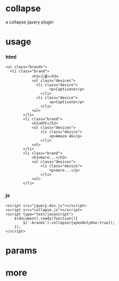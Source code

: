 collapse
========

a collapse jquery plugin

usage
========

### html
    <ul class="brands">
      <li class="brand">
				<h3>三星</h3>
				<ul class="devices">
				  <li class="device">
						<p>Captivate</p>
					</li>
				  <li class="device">
						<p>Captivate</p>
					</li>
				<ul>
			</li>
			<li class="brand">
				<h3>HTC</h3>
				<ul class="devices">
					<li class="device">
						<p>Amaze 4G</p>
					</li>
				<ul>
			</li>
			<li class="brand">
				<h3>more...</h3>
				<ul class="devices">
					<li class="device">
						<p>more...</p>
					</li>
				<ul>
			</li>
					
### js  
	<script src="jquery.min.js"></script>
	<script src="collapse.js"></script>
	<script type="text/javascript">
		$(document).ready(function(){
			$('.brands').collapse({openOnlyOne:true});
		});
	</script>


params
========


more
========
